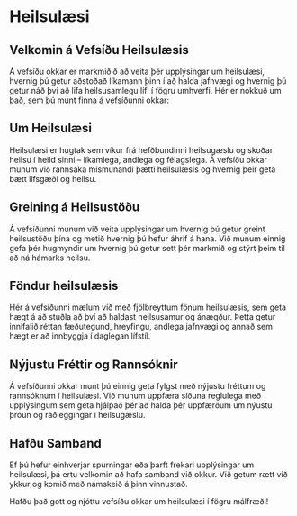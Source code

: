 # Heilsulæsi

## Velkomin á Vefsíðu Heilsulæsis

Á vefsíðu okkar er markmiðið að veita þér upplýsingar um heilsulæsi, hvernig þú getur aðstoðað líkamann þinn í að halda jafnvægi og hvernig þú getur náð því að lifa heilsusamlegu lífi í fögru umhverfi. Hér er nokkuð um það, sem þú munt finna á vefsíðunni okkar:

## Um Heilsulæsi

Heilsulæsi er hugtak sem víkur frá hefðbundinni heilsugæslu og skoðar heilsu í heild sinni – líkamlega, andlega og félagslega. Á vefsíðu okkar munum við rannsaka mismunandi þætti heilsulæsis og hvernig þeir geta bætt lífsgæði og heilsu.

## Greining á Heilsustöðu

Á vefsíðunni munum við veita upplýsingar um hvernig þú getur greint heilsustöðu þína og metið hvernig þú hefur áhrif á hana. Við munum einnig gefa þér hugmyndir um hvernig þú getur sett þér markmið og stýrt þeim til að ná hámarks heilsu.

## Föndur heilsulæsis

Hér á vefsíðunni mælum við með fjölbreyttum fönum heilsulæsis, sem geta hægt á að stuðla að því að haldast heilsusamur og ánægður. Þetta getur innifalið réttan fæðutegund, hreyfingu, andlega jafnvægi og annað sem hægt er að innbyggja í daglegan lífstíl.

## Nýjustu Fréttir og Rannsóknir

Á vefsíðunni okkar munt þú einnig geta fylgst með nýjustu fréttum og rannsóknum í heilsulæsi. Við munum uppfæra síðuna reglulega með upplýsingum sem geta hjálpað þér að halda þér uppfærðum um nýustu þróun og ráðleggingar í heilsugæslu.

## Hafðu Samband

Ef þú hefur einhverjar spurningar eða þarft frekari upplýsingar um heilsulæsi, þá ertu velkomin að hafa samband við okkur. Við getum rætt við ykkur og komið með námskeið á þinn vinnustað.

Hafðu það gott og njóttu vefsíðu okkar um heilsulæsi í fögru málfræði!
